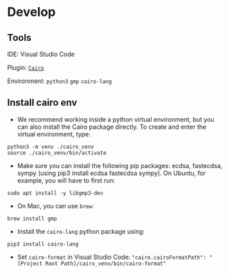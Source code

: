 # Develop

## Tools

IDE: Visual Studio Code

Plugin: [`Cairo`](https://marketplace.visualstudio.com/items?itemname=starkware.cairo)

Environment: `python3` `gmp` `cairo-lang`

## Install cairo env

- We recommend working inside a python virtual environment, but you can also install the Cairo package directly. To create and enter the virtual environment, type:

```shell
python3 -m venv ./cairo_venv
source ./cairo_venv/bin/activate
```

- Make sure you can install the following pip packages: ecdsa, fastecdsa, sympy (using pip3 install ecdsa fastecdsa sympy). On Ubuntu, for example, you will have to first run:

```shell
sudo apt install -y libgmp3-dev
```

- On Mac, you can use `brew`:

```shell
brew install gmp
```

- Install the `cairo-lang` python package using:

```shell
pip3 install cairo-lang
```

- Set `cairo-format` in Visual Studio Code: `"cairo.cairoFormatPath": "[Project Root Path]/cairo_venv/bin/cairo-format"`
